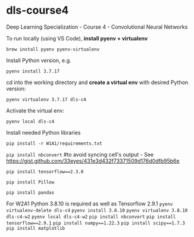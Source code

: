 # dls-course4
Deep Learning Specialization - Course 4 - Convolutional Neural Networks

To run locally (using VS Code), **install pyenv + virtualenv**

`brew install pyenv pyenv-virtualenv`

Install Python version, e.g.

`pyenv install 3.7.17`

cd into the working directory and **create a virtual env** with desired Python version:

`pyenv virtualenv 3.7.17 dls-c4`

Activate the virtual env:

`pyenv local dls-c4`

Install needed Python libraries

`pip install -r W1A1/requirements.txt`

`pip install nbconvert` #to avoid syncing cell's output - See https://gist.github.com/33eyes/431e3d432f73371509d176d0dfb95b6e

`pip install tensorflow==2.3.0`

`pip install Pillow`

`pip install pandas`

For W2A1 Python 3.8.10 is required as well as Tensorflow 2.9.1
`pyenv virtualenv-delete dls-c4`
`pyenv install 3.8.10`
`pyenv virtualenv 3.8.10 dls-c4-w2`
`pyenv local dls-c4-w2`
`pip install nbconvert`
`pip install tensorflow==2.9.1`
`pip install numpy==1.22.3`
`pip install scipy==1.7.3`
`pip install matplotlib`